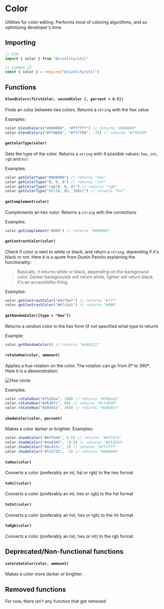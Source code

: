 # Color

Utilities for color editing. Performs most of coloring algorithms, and so optimizing developer's time.

## Importing

```js
// ES6
import { color } from "@vizality/util"

// Commom JS
const { color } = require("@vizality/util")
```



## Functions

#### `blendColors(firstColor, secondColor [, percent = 0.5])`

Finds an color between two colors. Returns a `string` with the hex value

Examples:

```js
color.blendColors("#000000", "#ffffff") // returns "#808080"
color.blendColors("#ff0000", "#ffff00", .75) // returns "#ffbf00"
```



#### `getColorType(color)`

Gets the type of the color. Returns a `string` with 4 possible values: `hex`, `int`, `rgb` and `hsl`

Examples:

```js
color.getColorType("#000000") // returns "hex"
color.getColorType("0, 0, 0") // returns "int"
color.getColorType("rgb(0, 0, 0)") // returns "rgb"
color.getColorType("hsl(0, 0%, 100%)") // returns "hsl"
```



#### `getComplement(color)`

Complements an hex color. Returns a `string` with the corrections

Examples:

```js
color.getComplement("#000") // returns "#000000"
```



#### `getContrastColor(color)`

Check if color is next to white or black, and return a `string`, depending if it's black or not. Here it is a quote from Dustin Perolio explaining the functionality:

> Basically, it returns white or black, depending on the background color. Darker backgrounds will return white, lighter will return black. It's an accessibility thing.

Examples:

```js
color.getContrastColor("#4c7bef") // returns "#fff"
color.getContrastColor("#67c6a1") // returns "#000"
```



#### `getRandomColor([type = "hex"])`

Returns a random color in the hex form (if not specified what type to return)

Example:

```js
color.getRandomColor() // returns "#a04222"
```



#### `rotateHue(color, ammount)`

Applies a hue rotation on the color. The rotation can go from 0º to 360º. Here it is a demonstration:

![Hue circle](https://www.quackit.com/pix/stock/color_wheel_hsl.png)

Examples:

```js
color.rotateHue("#752bba", 180) // returns "#70ba2b"
color.rotateHue("#d6307c", 90) // returns "#cfd630"
color.rotateHue("#205651", 360) // returns "#205651"
```



#### `shadeColor(color, percent)`

Makes a color darker or brighter. Examples:

```js
color.shadeColor("#0ffbe6", 0.5) // returns "#87fdf3"
color.shadeColor("#4a6305", -0.5) // returns "#253203"
color.shadeColor("#9c453c", 1) // returns "#ffffff"
color.shadeColor("#fa5725", -1) // returns "#000000"
```



#### `toHex(color)`

Converts a color (preferably an int, hsl or rgb) to the hex format



#### `toHsl(color)`

Converts a color (preferably an int, hex or rgb) to the hsl format



#### `toInt(color)`

Converts a color (preferably an hsl, hex or rgb) to the int format



#### `toRgb(color)`

Converts a color (preferably an hsl, hex or int) to the rgb format



## Deprecated/Non-functional functions

#### `saturateColor(color, ammount)`

Makes a color more darker or brighter.



## Removed functions

For now, there isn't any function that got removed